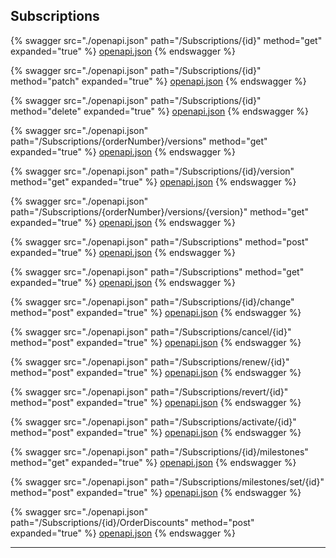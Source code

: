 ## Subscriptions




{% swagger src="./openapi.json" path="/Subscriptions/{id}" method="get" expanded="true" %}
[openapi.json](./docs/openapi.json)
{% endswagger %}

{% swagger src="./openapi.json" path="/Subscriptions/{id}" method="patch" expanded="true" %}
[openapi.json](./docs/openapi.json)
{% endswagger %}

{% swagger src="./openapi.json" path="/Subscriptions/{id}" method="delete" expanded="true" %}
[openapi.json](./docs/openapi.json)
{% endswagger %}

{% swagger src="./openapi.json" path="/Subscriptions/{orderNumber}/versions" method="get" expanded="true" %}
[openapi.json](./docs/openapi.json)
{% endswagger %}

{% swagger src="./openapi.json" path="/Subscriptions/{id}/version" method="get" expanded="true" %}
[openapi.json](./docs/openapi.json)
{% endswagger %}

{% swagger src="./openapi.json" path="/Subscriptions/{orderNumber}/versions/{version}" method="get" expanded="true" %}
[openapi.json](./docs/openapi.json)
{% endswagger %}

{% swagger src="./openapi.json" path="/Subscriptions" method="post" expanded="true" %}
[openapi.json](./docs/openapi.json)
{% endswagger %}

{% swagger src="./openapi.json" path="/Subscriptions" method="get" expanded="true" %}
[openapi.json](./docs/openapi.json)
{% endswagger %}

{% swagger src="./openapi.json" path="/Subscriptions/{id}/change" method="post" expanded="true" %}
[openapi.json](./docs/openapi.json)
{% endswagger %}

{% swagger src="./openapi.json" path="/Subscriptions/cancel/{id}" method="post" expanded="true" %}
[openapi.json](./docs/openapi.json)
{% endswagger %}

{% swagger src="./openapi.json" path="/Subscriptions/renew/{id}" method="post" expanded="true" %}
[openapi.json](./docs/openapi.json)
{% endswagger %}

{% swagger src="./openapi.json" path="/Subscriptions/revert/{id}" method="post" expanded="true" %}
[openapi.json](./docs/openapi.json)
{% endswagger %}

{% swagger src="./openapi.json" path="/Subscriptions/activate/{id}" method="post" expanded="true" %}
[openapi.json](./docs/openapi.json)
{% endswagger %}

{% swagger src="./openapi.json" path="/Subscriptions/{id}/milestones" method="get" expanded="true" %}
[openapi.json](./docs/openapi.json)
{% endswagger %}

{% swagger src="./openapi.json" path="/Subscriptions/milestones/set/{id}" method="post" expanded="true" %}
[openapi.json](./docs/openapi.json)
{% endswagger %}

{% swagger src="./openapi.json" path="/Subscriptions/{id}/OrderDiscounts" method="post" expanded="true" %}
[openapi.json](./docs/openapi.json)
{% endswagger %}


---


